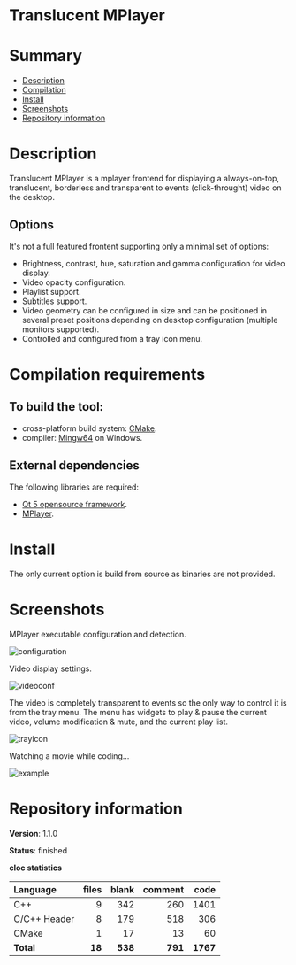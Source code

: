 Translucent MPlayer
===================

# Summary
- [Description](#description)
- [Compilation](#compilation-requirements)
- [Install](#install)
- [Screenshots](#screenshots)
- [Repository information](#repository-information)

# Description
Translucent MPlayer is a mplayer frontend for displaying a always-on-top, translucent, borderless and transparent to events (click-throught) video on the desktop.

## Options
It's not a full featured frontent supporting only a minimal set of options:
* Brightness, contrast, hue, saturation and gamma configuration for video display.
* Video opacity configuration. 
* Playlist support. 
* Subtitles support. 
* Video geometry can be configured in size and can be positioned in several preset positions depending on desktop configuration (multiple monitors supported).
* Controlled and configured from a tray icon menu. 

# Compilation requirements
## To build the tool:
* cross-platform build system: [CMake](http://www.cmake.org/cmake/resources/software.html).
* compiler: [Mingw64](http://sourceforge.net/projects/mingw-w64/) on Windows.

## External dependencies
The following libraries are required:
* [Qt 5 opensource framework](http://www.qt.io/).
* [MPlayer](http://www.mplayerhq.hu/).

# Install
The only current option is build from source as binaries are not provided. 

# Screenshots
MPlayer executable configuration and detection.

![configuration](https://cloud.githubusercontent.com/assets/12167134/11912577/19d07d4a-a643-11e5-998c-95366e4cc673.jpg)

Video display settings. 

![videoconf](https://cloud.githubusercontent.com/assets/12167134/11912580/1a3d6626-a643-11e5-940e-6dc2b907a18c.jpg)

The video is completely transparent to events so the only way to control it is from the tray menu. The menu has widgets to play & pause the current video, volume modification & mute, and the current play list. 

![trayicon](https://cloud.githubusercontent.com/assets/12167134/11912579/19db2376-a643-11e5-9eea-7f5b928991f9.jpg)

Watching a movie while coding...

![example](https://cloud.githubusercontent.com/assets/12167134/11912578/19d569fe-a643-11e5-9a27-7e2f6e7ae9c2.jpg)

# Repository information

**Version**: 1.1.0

**Status**: finished

**cloc statistics**

| Language                     |files          |blank        |comment           |code  |
|:-----------------------------|--------------:|------------:|-----------------:|-----:|
| C++                          |   9           | 342         |   260            | 1401 |
| C/C++ Header                 |   8           | 179         |   518            |  306 |
| CMake                        |   1           |  17         |    13            |   60 |
| **Total**                    | **18**        | **538**     | **791**          | **1767** |
